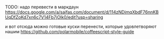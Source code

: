 TODO: надо перевести в маркдаун
https://docs.google.com/a/saifas.com/document/d/114zNDimqXbdF76nnKBUqDfZoKd7xn6c7V14Fb7jOlk0/edit?usp=sharing

и вот отсюда можно готовые куски перенести, которые удовлетворяют нашим
https://github.com/polarmobile/coffeescript-style-guide
